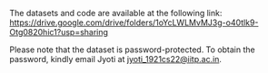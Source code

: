 The datasets and code are available at the following link:
https://drive.google.com/drive/folders/1oYcLWLMvMJ3g-o40tlk9-Otg0820hic1?usp=sharing


Please note that the dataset is password-protected. To obtain the password, kindly email Jyoti at jyoti_1921cs22@iitp.ac.in.
